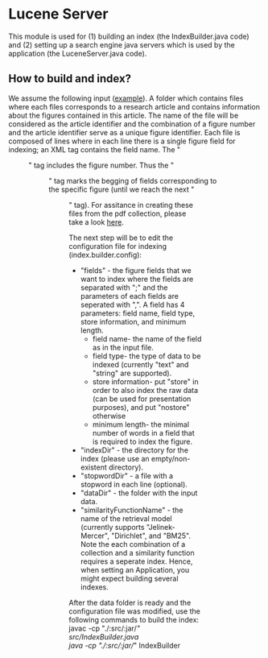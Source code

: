 # Lucene Server

This module is used for (1) building an index (the IndexBuilder.java code) and (2) setting up a search engine java servers which is used by the application (the LuceneServer.java code).

## How to build and index?

We assume the following input ([example](https://github.com/saarku/fig-explorer/tree/master/small_dataset/acl_figures)). A folder which contains files where each files corresponds to a research article and contains information about the figures contained in this article. The name of the file will be considered as the article identifier and the combination of a figure number and the article identifier serve as a unique figure identifier.
Each file is composed of lines where in each line there is a single figure field for indexing; an XML tag contains the field name. The "<figure>" tag includes the figure number. Thus the "<figure>" tag marks the begging of fields corresponding to the specific figure (until we reach the next "<figure>" tag). For assitance in creating these files from the pdf collection, please take a look [here](https://github.com/saarku/fig-explorer/tree/master/pre-processing).

The next step will be to edit the configuration file for indexing (index.builder.config):
* "fields" - the figure fields that we want to index where the fields are separated with ";" and the parameters of each fields are seperated with ",". A field has 4 parameters: field name, field type, store information, and minimum length.
  * field name- the name of the field as in the input file.
  * field type- the type of data to be indexed (currently "text" and "string" are supported).
  * store information- put "store" in order to also index the raw data (can be used for presentation purposes), and put "nostore" otherwise
  * minimum length- the minimal number of words in a field that is required to index the figure.
* "indexDir" - the directory for the index (please use an empty/non-existent directory).
* "stopwordDir" - a file with a stopword in each line (optional).
* "dataDir" - the folder with the input data.
* "similarityFunctionName" - the name of the retrieval model (currently supports "Jelinek-Mercer", "Dirichlet", and "BM25".
Note the each combination of a collection and a similarity function requires a seperate index. Hence, when setting an Application, you might expect building several indexes.

After the data folder is ready and the configuration file was modified, use the following commands to build the index: \
javac -cp "./:src/:jar/*" src/IndexBuilder.java \
java -cp "./:src/:jar/*" IndexBuilder
